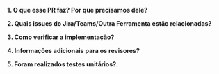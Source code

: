 <!--
Por favor, garanta que você leu e seguiu todos os processos e boas práticas.....
-->

**1. O que esse PR faz? Por que precisamos dele?**
<!-- Este item é obrigatório -->

**2. Quais issues do Jira/Teams/Outra Ferramenta estão relacionadas?**
<!-- Este item é obrigatório -->

**3. Como verificar a implementação?**
<!-- Este item é obrigatório -->

**4. Informações adicionais para os revisores?**
<!-- Este item é opcional -->

**5. Foram realizados testes unitários?.**
<!-- Este item é  obrigatório->
